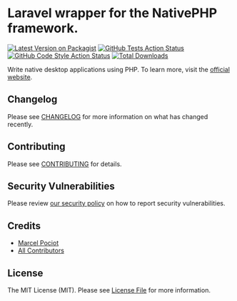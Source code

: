 # Laravel wrapper for the NativePHP framework.

[![Latest Version on Packagist](https://img.shields.io/packagist/v/nativephp/laravel.svg?style=flat-square)](https://packagist.org/packages/nativephp/laravel)
[![GitHub Tests Action Status](https://img.shields.io/github/actions/workflow/status/nativephp/laravel/run-tests.yml?branch=main&label=tests&style=flat-square)](https://github.com/nativephp/laravel/actions?query=workflow%3Arun-tests+branch%3Amain)
[![GitHub Code Style Action Status](https://img.shields.io/github/actions/workflow/status/nativephp/laravel/fix-php-code-style-issues.yml?branch=main&label=code%20style&style=flat-square)](https://github.com/nativephp/laravel/actions?query=workflow%3A"Fix+PHP+code+style+issues"+branch%3Amain)
[![Total Downloads](https://img.shields.io/packagist/dt/nativephp/laravel?style=flat-square)](https://packagist.org/packages/nativephp/laravel)

Write native desktop applications using PHP.
To learn more, visit the [official website](https://nativephp.com).

## Changelog

Please see [CHANGELOG](CHANGELOG.md) for more information on what has changed recently.

## Contributing

Please see [CONTRIBUTING](CONTRIBUTING.md) for details.

## Security Vulnerabilities

Please review [our security policy](../../security/policy) on how to report security vulnerabilities.

## Credits

- [Marcel Pociot](https://github.com/mpociot)
- [All Contributors](../../contributors)

## License

The MIT License (MIT). Please see [License File](LICENSE.md) for more information.
